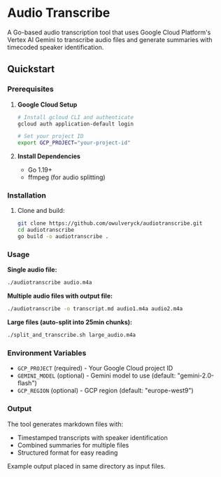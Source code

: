# Audio Transcribe

A Go-based audio transcription tool that uses Google Cloud Platform's Vertex AI Gemini to transcribe audio files and generate summaries with timecoded speaker identification.

## Quickstart

### Prerequisites

1. **Google Cloud Setup**
   ```bash
   # Install gcloud CLI and authenticate
   gcloud auth application-default login
   
   # Set your project ID
   export GCP_PROJECT="your-project-id"
   ```

2. **Install Dependencies**
   - Go 1.19+ 
   - ffmpeg (for audio splitting)

### Installation

1. Clone and build:
   ```bash
   git clone https://github.com/owulveryck/audiotranscribe.git
   cd audiotranscribe
   go build -o audiotranscribe .
   ```

### Usage

**Single audio file:**
```bash
./audiotranscribe audio.m4a
```

**Multiple audio files with output file:**
```bash
./audiotranscribe -o transcript.md audio1.m4a audio2.m4a
```

**Large files (auto-split into 25min chunks):**
```bash
./split_and_transcribe.sh large_audio.m4a
```

### Environment Variables

- `GCP_PROJECT` (required) - Your Google Cloud project ID
- `GEMINI_MODEL` (optional) - Gemini model to use (default: "gemini-2.0-flash")
- `GCP_REGION` (optional) - GCP region (default: "europe-west9")

### Output

The tool generates markdown files with:
- Timestamped transcripts with speaker identification
- Combined summaries for multiple files
- Structured format for easy reading

Example output placed in same directory as input files.
